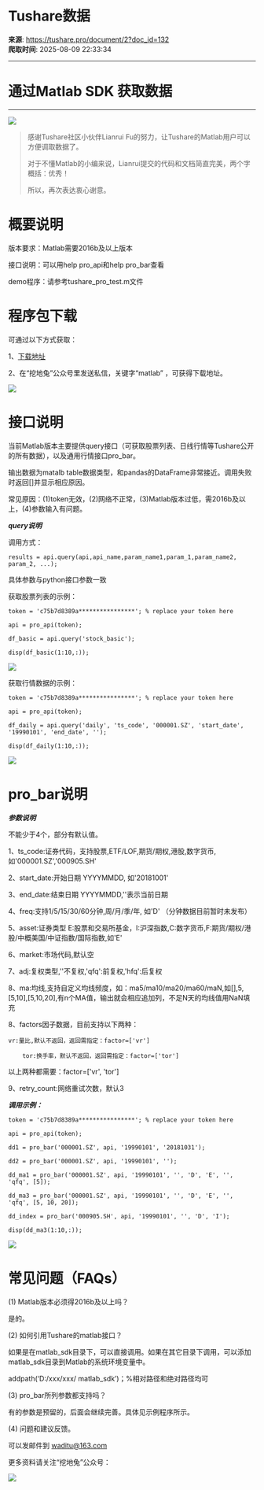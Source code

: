 # Tushare数据

**来源**: https://tushare.pro/document/2?doc_id=132  
**爬取时间**: 2025-08-09 22:33:34

---

# 通过Matlab SDK 获取数据

---

![](https://tushare.pro/files/img/22.png)
> 感谢Tushare社区小伙伴Lianrui Fu的努力，让Tushare的Matlab用户可以方便调取数据了。
>
> 对于不懂Matlab的小编来说，Lianrui提交的代码和文档简直完美，两个字概括：优秀！
>
> 所以，再次表达衷心谢意。

# 概要说明

版本要求：Matlab需要2016b及以上版本

接口说明：可以用help pro\_api和help pro\_bar查看

demo程序：请参考tushare\_pro\_test.m文件

# 程序包下载

可通过以下方式获取：

1、[下载地址](https://tushare.pro/files/wx/tushare_matlab_sdk.zip)

2、在“挖地兔”公众号里发送私信，关键字“matlab” ，可获得下载地址。

![](https://tushare.pro/files/img/23.png)

# 接口说明

当前Matlab版本主要提供query接口（可获取股票列表、日线行情等Tushare公开的所有数据），以及通用行情接口pro\_bar。

输出数据为matalb table数据类型，和pandas的DataFrame非常接近。调用失败时返回[]并显示相应原因。

常见原因：(1)token无效，(2)网络不正常，(3)Matlab版本过低，需2016b及以上，(4)参数输入有问题。

***query说明***

调用方式：

```
results = api.query(api,api_name,param_name1,param_1,param_name2, param_2, ...);
```

具体参数与python接口参数一致

获取股票列表的示例：

```
token = 'c75b7d8389a****************'; % replace your token here

api = pro_api(token);

df_basic = api.query('stock_basic');

disp(df_basic(1:10,:));
```

![](https://tushare.pro/files/img/24.png)

获取行情数据的示例：

```
token = 'c75b7d8389a****************'; % replace your token here

api = pro_api(token);

df_daily = api.query('daily', 'ts_code', '000001.SZ', 'start_date', '19990101', 'end_date', '');

disp(df_daily(1:10,:));
```

![](https://tushare.pro/files/img/25.png)

# pro\_bar说明

***参数说明***

不能少于4个，部分有默认值。

1、ts\_code:证券代码，支持股票,ETF/LOF,期货/期权,港股,数字货币,如'000001.SZ','000905.SH'

2、start\_date:开始日期 YYYYMMDD, 如'20181001'

3、end\_date:结束日期 YYYYMMDD,''表示当前日期

4、freq:支持1/5/15/30/60分钟,周/月/季/年, 如'D' （分钟数据目前暂时未发布）

5、asset:证券类型 E:股票和交易所基金，I:沪深指数,C:数字货币,F:期货/期权/港股/中概美国/中证指数/国际指数,如'E'

6、market:市场代码,默认空

7、adj:复权类型,''不复权,'qfq':前复权,'hfq':后复权

8、ma:均线,支持自定义均线频度，如：ma5/ma10/ma20/ma60/maN,如[],5,[5,10],[5,10,20],有n个MA值，输出就会相应追加列，不足N天的均线值用NaN填充

8、factors因子数据，目前支持以下两种：

```
vr:量比,默认不返回，返回需指定：factor=['vr']

    tor:换手率，默认不返回，返回需指定：factor=['tor']
```

以上两种都需要：factor=['vr', 'tor']

9、retry\_count:网络重试次数，默认3

***调用示例：***

```
token = 'c75b7d8389a****************'; % replace your token here

api = pro_api(token);

dd1 = pro_bar('000001.SZ', api, '19990101', '20181031');

dd2 = pro_bar('000001.SZ', api, '19990101', '');

dd_ma1 = pro_bar('000001.SZ', api, '19990101', '', 'D', 'E', '', 'qfq', [5]);

dd_ma3 = pro_bar('000001.SZ', api, '19990101', '', 'D', 'E', '', 'qfq', [5, 10, 20]);

dd_index = pro_bar('000905.SH', api, '19990101', '', 'D', 'I');

disp(dd_ma3(1:10,:));
```

![](https://tushare.pro/files/img/26.png)

# 常见问题（FAQs）

(1) Matlab版本必须得2016b及以上吗？

是的。

(2) 如何引用Tushare的matlab接口？

如果是在matlab\_sdk目录下，可以直接调用。如果在其它目录下调用，可以添加matlab\_sdk目录到Matlab的系统环境变量中。

addpath(‘D:/xxx/xxx/ matlab\_sdk’)；%相对路径和绝对路径均可

(3) pro\_bar所列参数都支持吗？

有的参数是预留的，后面会继续完善。具体见示例程序所示。

(4) 问题和建议反馈。

可以发邮件到 [waditu@163.com](mailto:waditu@163.com)

更多资料请关注“挖地兔”公众号：

![](https://tushare.pro/files/img/wechat_ts.png)
